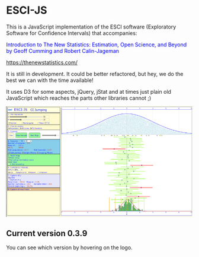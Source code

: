 # ESCI-JS

This is a JavaScript implementation of the ESCI software (Exploratory Software for Confidence Intervals) that accompanies: 

<span style="color:blue">Introduction to The New Statistics: Estimation, Open Science, and Beyond by Geoff Cumming and Robert Calin-Jageman</span>

https://thenewstatistics.com/

It is still in development. It could be better refactored, but hey, we do the best we can with the time available!

It uses D3 for some aspects, jQuery, jStat and at times just plain old JavaScript which reaches the parts other libraries cannot ;)

![The ESCI-JS web paget](images/ESCIView.png?raw=true "ESCI Web page")


## Current version 0.3.9   

You can see which version by hovering on the logo.



